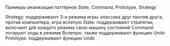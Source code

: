 
Примеры реализации паттернов State, Command, Prototype, Strategy

Strategy:  поддерживают 3-и режима игры: классика друг против друга, против компьютера, игра вслепую
State: поддерживают стратегии, включают для каждого режима свою машину состояний
Command: логируют ходы в режиме Вслепую, также поддерживают функцию Undo
Prototype:  поддерживают функцию Undo

